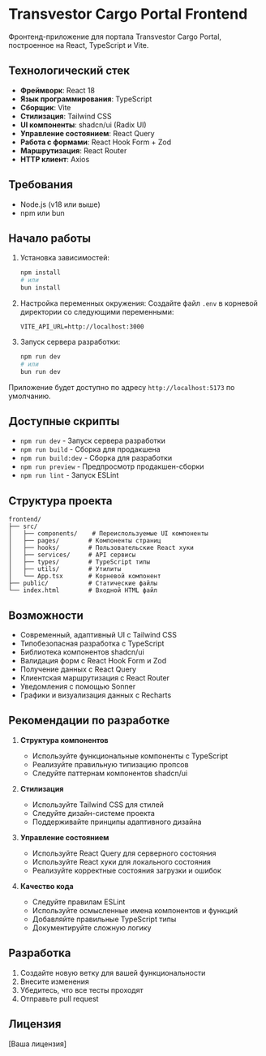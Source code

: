 # Transvestor Cargo Portal Frontend

Фронтенд-приложение для портала Transvestor Cargo Portal, построенное на React, TypeScript и Vite.

## Технологический стек

- **Фреймворк**: React 18
- **Язык программирования**: TypeScript
- **Сборщик**: Vite
- **Стилизация**: Tailwind CSS
- **UI компоненты**: shadcn/ui (Radix UI)
- **Управление состоянием**: React Query
- **Работа с формами**: React Hook Form + Zod
- **Маршрутизация**: React Router
- **HTTP клиент**: Axios

## Требования

- Node.js (v18 или выше)
- npm или bun

## Начало работы

1. Установка зависимостей:
   ```bash
   npm install
   # или
   bun install
   ```

2. Настройка переменных окружения:
   Создайте файл `.env` в корневой директории со следующими переменными:
   ```
   VITE_API_URL=http://localhost:3000
   ```

3. Запуск сервера разработки:
   ```bash
   npm run dev
   # или
   bun run dev
   ```

Приложение будет доступно по адресу `http://localhost:5173` по умолчанию.

## Доступные скрипты

- `npm run dev` - Запуск сервера разработки
- `npm run build` - Сборка для продакшена
- `npm run build:dev` - Сборка для разработки
- `npm run preview` - Предпросмотр продакшен-сборки
- `npm run lint` - Запуск ESLint

## Структура проекта

```
frontend/
├── src/
│   ├── components/    # Переиспользуемые UI компоненты
│   ├── pages/        # Компоненты страниц
│   ├── hooks/        # Пользовательские React хуки
│   ├── services/     # API сервисы
│   ├── types/        # TypeScript типы
│   ├── utils/        # Утилиты
│   └── App.tsx       # Корневой компонент
├── public/           # Статические файлы
└── index.html        # Входной HTML файл
```

## Возможности

- Современный, адаптивный UI с Tailwind CSS
- Типобезопасная разработка с TypeScript
- Библиотека компонентов shadcn/ui
- Валидация форм с React Hook Form и Zod
- Получение данных с React Query
- Клиентская маршрутизация с React Router
- Уведомления с помощью Sonner
- Графики и визуализация данных с Recharts

## Рекомендации по разработке

1. **Структура компонентов**
   - Используйте функциональные компоненты с TypeScript
   - Реализуйте правильную типизацию пропсов
   - Следуйте паттернам компонентов shadcn/ui

2. **Стилизация**
   - Используйте Tailwind CSS для стилей
   - Следуйте дизайн-системе проекта
   - Поддерживайте принципы адаптивного дизайна

3. **Управление состоянием**
   - Используйте React Query для серверного состояния
   - Используйте React хуки для локального состояния
   - Реализуйте корректные состояния загрузки и ошибок

4. **Качество кода**
   - Следуйте правилам ESLint
   - Используйте осмысленные имена компонентов и функций
   - Добавляйте правильные TypeScript типы
   - Документируйте сложную логику

## Разработка

1. Создайте новую ветку для вашей функциональности
2. Внесите изменения
3. Убедитесь, что все тесты проходят
4. Отправьте pull request

## Лицензия

[Ваша лицензия]
